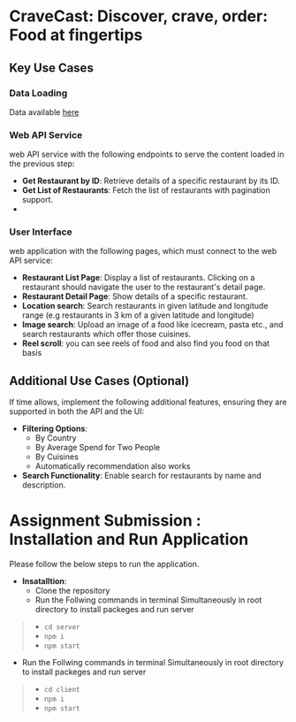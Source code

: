 # CraveCast: Discover, crave, order: Food at fingertips
 
## Key Use Cases
 
### Data Loading
Data available [here](https://www.kaggle.com/datasets/shrutimehta/zomato-restaurants-data)
 
### Web API Service
web API service with the following endpoints to serve the content loaded in the previous step:
  - **Get Restaurant by ID**: Retrieve details of a specific restaurant by its ID.
  - **Get List of Restaurants**: Fetch the list of restaurants with pagination support.
  - 
 
### User Interface
web application with the following pages, which must connect to the web API service:
  - **Restaurant List Page**: Display a list of restaurants. Clicking on a restaurant should navigate the user to the restaurant's detail page.
  - **Restaurant Detail Page**: Show details of a specific restaurant.
  - **Location search**: Search restaurants in given latitude and longitude range (e.g restaurants in 3 km of a given latitude and longitude)
  - **Image search**: Upload an image of a food like icecream, pasta etc., and search restaurants which offer those cuisines.
  - **Reel scroll**: you can see reels of food and also find you food on that basis 

## Additional Use Cases (Optional)
If time allows, implement the following additional features, ensuring they are supported in both the API and the UI:
- **Filtering Options**:
  - By Country
  - By Average Spend for Two People
  - By Cuisines
  - Automatically recommendation also works 
- **Search Functionality**: Enable search for restaurants by name and description.


# Assignment Submission : Installation and Run Application
Please follow the below steps to run the application.
- **Insatalltion**:
  - Clone the repository
  - Run the Follwing commands in terminal Simultaneously in root directory to install packeges and run server
> - ``` cd server ```
> - ``` npm i ```
> - ``` npm start ```

- Run the Follwing commands in terminal Simultaneously in root directory to install packeges and run server
> - ``` cd client ```
> - ``` npm i ```
> - ``` npm start ```



